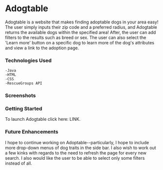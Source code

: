 # Adogtable


Adogtable is a website that makes finding adoptable dogs in your area easy! The user simply inputs their zip code and a preferred radius, and Adogtable returns the available dogs within the specified area! After, the user can add filters to the results such as breed or sex. The user can also select the 'Learn more' button on a specific dog to learn more of the dog's attributes and view a link to the adoption page. 

### Technologies Used 

    -Java
    -HTML
    -CSS
    -RescueGroups API

### Screenshots



### Getting Started

To launch Adogtable click here: LINK.


### Future Enhancements 

I hope to continue working on Adoptable--particularly, I hope to include more drop-down menus of dog traits in the side bar. I also wish to work out a few kinks with regards to the need to refresh the page for every new search. I also would like the user to be able to select only some filters instead of all. 

